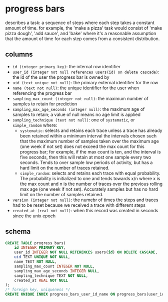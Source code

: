 # progress bars

describes a task: a sequence of steps where each step takes a constant amount of
time. for example, the 'make a pizza' task would consist of 'make pizza dough',
'add sauce', and 'bake' where it's a reasonable assumption that the amount of
time for each step comes from a consistent distribution.

## columns

- `id (integer primary key)`: the internal row identifier
- `user_id (integer not null references users(id) on delete cascade)`: the id of
  the user the progress bar is owned by
- `uid (text unique not null)`: the primary external identifier for the row
- `name (text not null)`: the unique identifier for the user when referencing the progress bar
- `sampling_max_count (integer not null)`: the maximum number of samples to retain for prediction
- `sampling_max_age_seconds (integer null)`: the maximum age of samples to
  retain; a value of null means no age limit is applied
- `sampling_technique (text not null)`: one of `systematic`, or `simple_random` where:
  - `systematic`: selects and retains each trace unless a trace has already been
    retained within a minimum interval the intervals chosen such that the
    maximum number of samples taken over the maximum age (one week if not set)
    does not exceed the max count for this progress bar; for example, if the max
    count is ten, and the interval is five seconds, then this will retain at most
    one sample every two seconds. Tends to over sample low periods of activity,
    but has a hard limit on the number of traces retained.
  - `simple_random`: selects and retains each trace with equal probability. The
    probability is initialized to one and tends towards x/n where x is the max
    count and n is the number of traces over the previous rolling max age (one
    week if not set). Accurately samples but has no hard limit on the number of
    samples retained.
- `version (integer not null)`: the numebr of times the steps and traces had to
  be reset because we received a trace with different steps
- `created_at (real not null)`: when this record was created in seconds since
  the unix epoch

## schema

```sql
CREATE TABLE progress_bars(
    id INTEGER PRIMARY KEY,
    user_id INTEGER NOT NULL REFERENCES users(id) ON DELETE CASCADE,
    uid TEXT UNIQUE NOT NULL,
    name TEXT NOT NULL,
    sampling_max_count INTEGER NOT NULL,
    sampling_max_age_seconds INTEGER NULL,
    sampling_technique TEXT NOT NULL,
    created_at REAL NOT NULL
);
/* foreign key, uniqueness */
CREATE UNIQUE INDEX progress_bars_user_id_name ON progress_bars(user_id, name);
```
